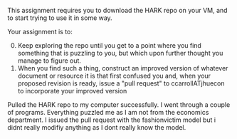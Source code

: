
This assignment requires you to download the HARK repo on your VM, and to start trying to use it in some way.

Your assignment is to:

0. Keep exploring the repo until you get to a point where you find something that is puzzling to you, but which upon further thought you manage to figure out.
0. When you find such a thing, construct an improved version of whatever document or resource it is that first confused you and, when your proposed revision is ready, issue a "pull request" to ccarrollATjhuecon to incorporate your improved version


Pulled the HARK repo to my computer successfully. I went through a couple of programs. Everything puzzled me as I am not from the economics department. I issued the pull request with the fashionvictim model but i didnt really modifiy anything as I dont really know the model.



